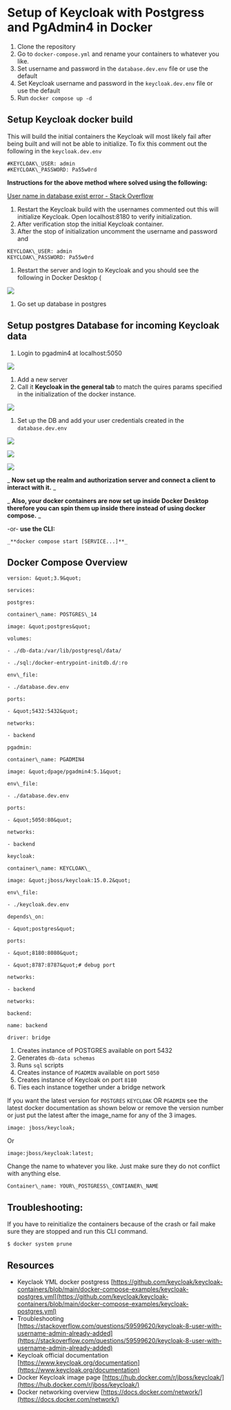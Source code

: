 
# **Setup of Keycloak with Postgress and PgAdmin4 in Docker**

1. Clone the repository
2. Go to ```docker-compose.yml``` and rename your containers to whatever you like.
3. Set username and password in the ```database.dev.env``` file or use the default
4. Set Keycloak username and password in the ```keycloak.dev.env``` file or use the default
5. Run ```docker compose up -d```

## **Setup Keycloak docker build**

This will build the initial containers the Keycloak will most likely fail after being built and will not be able to initialize. To fix this comment out the following in the ```keycloak.dev.env```

```
#KEYCLOAK\_USER: admin
#KEYCLOAK\_PASSWORD: Pa55w0rd
```

**Instructions for the above method where solved using the following:**

[User name in database exist error - Stack Overflow](https://stackoverflow.com/questions/59599620/keycloak-8-user-with-username-admin-already-added)

1. Restart the Keycloak build with the usernames commented out this will initialize Keycloak. Open localhost:8180 to verify initialization.
2. After verification stop the initial Keycloak container.
3. After the stop of initialization uncomment the username and password and

```
KEYCLOAK\_USER: admin
KEYCLOAK\_PASSWORD: Pa55w0rd
```


1. Restart the server and login to Keycloak and you should see the following in Docker Desktop (

![](RackMultipart20220621-1-wypomk_html_bc3ece9c8fc4ba58.png)

1. Go set up database in postgres

## **Setup postgres Database for incoming Keycloak data**

1. Login to pgadmin4 at localhost:5050

![](assets/Docker-working.png)

1. Add a new server
2. Call it **Keycloak in the general tab** to match the quires params specified in the initialization of the docker instance.

![](RackMultipart20220621-1-wypomk_html_33d6ab4cf63f2a59.png)

1. Set up the DB and add your user credentials created in the ```database.dev.env```

![](assets/postgres-bd-setup-1.png)

![](assets/postgres-bd-setup-2.png)

![](assets/postgres-bd-setup-3.png)

_ **Now set up the realm and authorization server and connect a client to interact with it.** _

_ **Also, your docker containers are now set up inside Docker Desktop therefore you can spin them up inside there instead of using docker compose.** _

-or-
**use the CLI:**

```_**docker compose start [SERVICE...]**_```

## **Docker Compose Overview**

```
version: &quot;3.9&quot;

services:

postgres:

container\_name: POSTGRES\_14

image: &quot;postgres&quot;

volumes:

- ./db-data:/var/lib/postgresql/data/

- ./sql:/docker-entrypoint-initdb.d/:ro

env\_file:

- ./database.dev.env

ports:

- &quot;5432:5432&quot;

networks:

- backend

pgadmin:

container\_name: PGADMIN4

image: &quot;dpage/pgadmin4:5.1&quot;

env\_file:

- ./database.dev.env

ports:

- &quot;5050:80&quot;

networks:

- backend

keycloak:

container\_name: KEYCLOAK\_

image: &quot;jboss/keycloak:15.0.2&quot;

env\_file:

- ./keycloak.dev.env

depends\_on:

- &quot;postgres&quot;

ports:

- &quot;8180:8080&quot;

- &quot;8787:8787&quot;# debug port

networks:

- backend

networks:

backend:

name: backend

driver: bridge

```

1. Creates instance of POSTGRES available on port 5432
2. Generates ```db-data schemas```
3. Runs ```sql``` scripts
4. Creates instance of ```PGADMIN``` available on port ```5050```
5. Creates instance of Keycloak on port ```8180```
6. Ties each instance together under a bridge network

If you want the latest version for ```POSTGRES``` ```KEYCLOAK``` OR ```PGADMIN``` see the latest docker documentation as shown below or remove the version number or just put the latest after the image\_name for any of the 3 images.

```image: jboss/keycloak;```

Or

```image:jboss/keycloak:latest;```

Change the name to whatever you like. Just make sure they do not conflict with anything else.

```Container\_name: YOUR\_POSTGRESS\_CONTIANER\_NAME```

## **Troubleshooting:**

If you have to reinitialize the containers because of the crash or fail make sure they are stopped and run this CLI command.

```$ docker system prune```

## **Resources**

- Keyclaok YML docker postgress [https://github.com/keycloak/keycloak-containers/blob/main/docker-compose-examples/keycloak-postgres.yml](https://github.com/keycloak/keycloak-containers/blob/main/docker-compose-examples/keycloak-postgres.yml)
- Troubleshooting [https://stackoverflow.com/questions/59599620/keycloak-8-user-with-username-admin-already-added](https://stackoverflow.com/questions/59599620/keycloak-8-user-with-username-admin-already-added)
- Keycloak official documentation [https://www.keycloak.org/documentation](https://www.keycloak.org/documentation)
- Docker Keycloak image page [https://hub.docker.com/r/jboss/keycloak/](https://hub.docker.com/r/jboss/keycloak/)
- Docker networking overview [https://docs.docker.com/network/](https://docs.docker.com/network/)